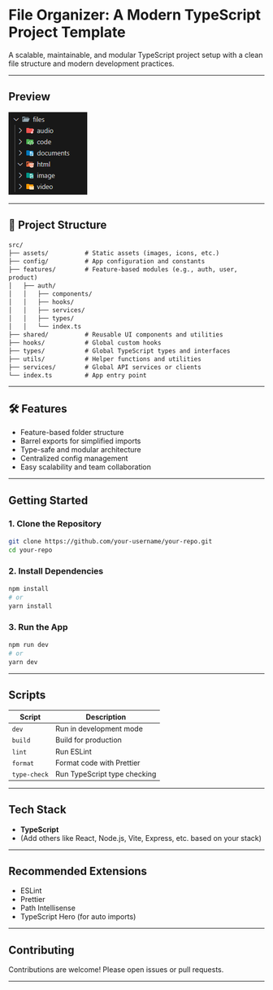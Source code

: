 # File Organizer: A Modern TypeScript Project Template

A scalable, maintainable, and modular TypeScript project setup with a clean file structure and modern development practices.

---

##  Preview

![File Structure](assets/image.png)

--- 

## 📁 Project Structure

```
src/
├── assets/          # Static assets (images, icons, etc.)
├── config/          # App configuration and constants
├── features/        # Feature-based modules (e.g., auth, user, product)
│   ├── auth/
│   │   ├── components/
│   │   ├── hooks/
│   │   ├── services/
│   │   ├── types/
│   │   └── index.ts
├── shared/          # Reusable UI components and utilities
├── hooks/           # Global custom hooks
├── types/           # Global TypeScript types and interfaces
├── utils/           # Helper functions and utilities
├── services/        # Global API services or clients
└── index.ts         # App entry point
```

---

## 🛠️ Features

-  Feature-based folder structure
-  Barrel exports for simplified imports
-  Type-safe and modular architecture
-  Centralized config management
-  Easy scalability and team collaboration

---

##  Getting Started

### 1. Clone the Repository

```bash
git clone https://github.com/your-username/your-repo.git
cd your-repo
```

### 2. Install Dependencies

```bash
npm install
# or
yarn install
```

### 3. Run the App

```bash
npm run dev
# or
yarn dev
```

---

##  Scripts

| Script          | Description                   |
|-----------------|-------------------------------|
| `dev`           | Run in development mode       |
| `build`         | Build for production          |
| `lint`          | Run ESLint                    |
| `format`        | Format code with Prettier     |
| `type-check`    | Run TypeScript type checking  |

---

##  Tech Stack

- **TypeScript**
- (Add others like React, Node.js, Vite, Express, etc. based on your stack)

---

##  Recommended Extensions

- ESLint
- Prettier
- Path Intellisense
- TypeScript Hero (for auto imports)

---

##  Contributing

Contributions are welcome! Please open issues or pull requests.

---




